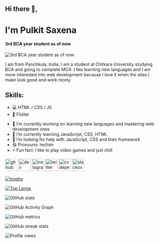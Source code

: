 ## Hi there 👋, 
# I'm Pulkit Saxena
#### 3rd BCA year student as of now
![3rd BCA year student as of now](https://i.postimg.cc/prpbxH6C/Untitled.png)

I am from Panchkula, India. I am a student at Chitkara University studying BCA and going to complete MCA. I like learning new languages and I am more interested into web development because I love it when the sites I make look good and work nicely.

## Skills:
* 💻 HTML / CSS / JS
* 📱 Flutter

- 🔭 I’m currently working on  learning new languages and mastering web development ones 
- 🌱 I’m currently learning JavaScript, CSS, HTML 
- 🤔 I’m looking for help with JavaScript, CSS and their framework 
- 😄 Pronouns: he/him 
- ⚡ Fun fact: I like to play video games and just chill 


[<img src='https://cdn.jsdelivr.net/npm/simple-icons@3.0.1/icons/github.svg' alt='github' height='40'>](https://github.com/pulkit-s21)  [<img src='https://cdn.jsdelivr.net/npm/simple-icons@3.0.1/icons/hashnode.svg' alt='dev' height='40'>](https://hashnode.com/@Pulkit-Saxena)  [<img src='https://cdn.jsdelivr.net/npm/simple-icons@3.0.1/icons/instagram.svg' alt='instagram' height='40'>](https://www.instagram.com/https://www.instagram.com/_pulkit_saxena_//)  [<img src='https://cdn.jsdelivr.net/npm/simple-icons@3.0.1/icons/twitter.svg' alt='twitter' height='40'>](https://twitter.com/https://twitter.com/https://twitter.com/Pulkit2104)  [<img src='https://cdn.jsdelivr.net/npm/simple-icons@3.0.1/icons/codepen.svg' alt='codepen' height='40'>](https://codepen.io/https://codepen.io/Pulkit2104)  [<img src='https://cdn.jsdelivr.net/npm/simple-icons@3.0.1/icons/stackoverflow.svg' alt='stackoverflow' height='40'>](https://stackoverflow.com/users/https://stackoverflow.com/users/16843460/pulkit)  

[![trophy](https://github-profile-trophy.vercel.app/?username=pulkit-s21)](https://github.com/ryo-ma/github-profile-trophy)

[![Top Langs](https://github-readme-stats.vercel.app/api/top-langs/?username=pulkit-s21)](https://github.com/anuraghazra/github-readme-stats)

![GitHub stats](https://github-readme-stats.vercel.app/api?username=pulkit-s21&show_icons=true)  

![GitHub Activity Graph](https://activity-graph.herokuapp.com/graph?username=pulkit-s21)  

![GitHub metrics](https://metrics.lecoq.io/pulkit-s21)  

![GitHub streak stats](https://github-readme-streak-stats.herokuapp.com/?user=pulkit-s21)  

![Profile views](https://gpvc.arturio.dev/pulkit-s21)  
